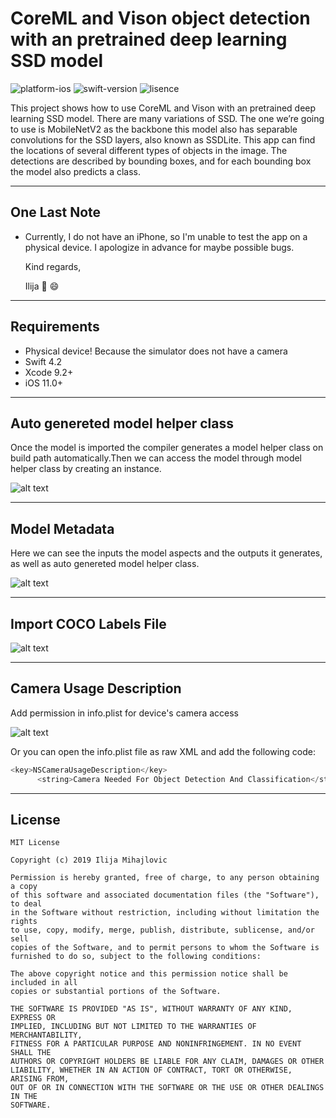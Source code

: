 # CoreML and Vison object detection with an pretrained deep learning SSD model

![platform-ios](https://img.shields.io/badge/platform-ios-lightgrey.svg)
![swift-version](https://img.shields.io/badge/swift-4.2-red.svg)
![lisence](https://img.shields.io/badge/license-MIT-black.svg)

 This project shows how to use CoreML and Vison with an pretrained deep learning SSD model. There are many variations of SSD. The one we’re going to use is MobileNetV2 as the backbone this model also has separable convolutions for the SSD layers, also known as SSDLite.
 This app can find the locations of several different types of objects in the image. The detections are described by bounding boxes, and for each bounding box the model also predicts a class.
___

## One Last Note
* Currently, I do not have an iPhone, so I'm unable to test the app on a physical device. I apologize in advance for maybe possible bugs.

   Kind regards,

   Ilija 🖖 😄
___

## Requirements
- Physical device! Because the simulator does not have a camera
- Swift 4.2
- Xcode 9.2+
- iOS 11.0+

___
## Auto genereted model helper class
Once the model is imported the compiler generates a model helper class on build path automatically.Then we can access the model through model helper class by creating an instance.

![alt text](https://github.com/IlijaMihajlovic/CoreML-and-Vison-with-an-pretrained-deep-learning-SSD-model/blob/master/CoreML%20And%20Vison%20Real%20Time%20Object%20Detction/Images/auto%20generated%20core%20ml%20class%20.png)
___

## Model Metadata
Here we can see the inputs the model aspects and the outputs it generates, as well as auto genereted model helper class.

![alt text](https://github.com/IlijaMihajlovic/CoreML-and-Vison-with-an-pretrained-deep-learning-SSD-model/blob/master/CoreML%20And%20Vison%20Real%20Time%20Object%20Detction/Images/machine%20learing%20model.png)

___

## Import COCO Labels File

![alt text](https://github.com/IlijaMihajlovic/CoreML-and-Vison-with-an-pretrained-deep-learning-SSD-model/blob/master/CoreML%20And%20Vison%20Real%20Time%20Object%20Detction/Images/coco%20labels%20file.png)

___

## Camera Usage Description
Add permission in info.plist for device's camera access

![alt text](https://github.com/IlijaMihajlovic/CoreML-and-Vison-with-an-pretrained-deep-learning-SSD-model/blob/master/CoreML%20And%20Vison%20Real%20Time%20Object%20Detction/Images/camera%20usage%20description.png)

Or you can open the info.plist file as raw XML and add the following code:

```swift
<key>NSCameraUsageDescription</key>
      <string>Camera Needed For Object Detection And Classification</string>

```
___



## License
```
MIT License

Copyright (c) 2019 Ilija Mihajlovic

Permission is hereby granted, free of charge, to any person obtaining a copy
of this software and associated documentation files (the "Software"), to deal
in the Software without restriction, including without limitation the rights
to use, copy, modify, merge, publish, distribute, sublicense, and/or sell
copies of the Software, and to permit persons to whom the Software is
furnished to do so, subject to the following conditions:

The above copyright notice and this permission notice shall be included in all
copies or substantial portions of the Software.

THE SOFTWARE IS PROVIDED "AS IS", WITHOUT WARRANTY OF ANY KIND, EXPRESS OR
IMPLIED, INCLUDING BUT NOT LIMITED TO THE WARRANTIES OF MERCHANTABILITY,
FITNESS FOR A PARTICULAR PURPOSE AND NONINFRINGEMENT. IN NO EVENT SHALL THE
AUTHORS OR COPYRIGHT HOLDERS BE LIABLE FOR ANY CLAIM, DAMAGES OR OTHER
LIABILITY, WHETHER IN AN ACTION OF CONTRACT, TORT OR OTHERWISE, ARISING FROM,
OUT OF OR IN CONNECTION WITH THE SOFTWARE OR THE USE OR OTHER DEALINGS IN THE
SOFTWARE.
```
